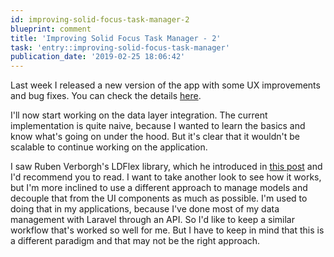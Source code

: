 ```yaml
---
id: improving-solid-focus-task-manager-2
blueprint: comment
title: 'Improving Solid Focus Task Manager - 2'
task: 'entry::improving-solid-focus-task-manager'
publication_date: '2019-02-25 18:06:42'
---
```


Last week I released a new version of the app with some UX improvements and bug fixes. You can check the details [here](https://github.com/NoelDeMartin/solid-focus/releases/tag/v0.1.1).

I'll now start working on the data layer integration. The current implementation is quite naive, because I wanted to learn the basics and know what's going on under the hood. But it's clear that it wouldn't be scalable to continue working on the application.

I saw Ruben Verborgh's LDFlex library, which he introduced in [this post](https://ruben.verborgh.org/blog/2018/12/28/designing-a-linked-data-developer-experience) and I'd recommend you to read. I want to take another look to see how it works, but I'm more inclined to use a different approach to manage models and decouple that from the UI components as much as possible. I'm used to doing that in my applications, because I've done most of my data management with Laravel through an API. So I'd like to keep a similar workflow that's worked so well for me. But I have to keep in mind that this is a different paradigm and that may not be the right approach.
